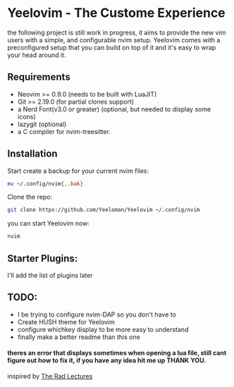 # Yeelovim - The Custome Experience

the following project is still work in progress, it aims to provide the new vim users with a simple, and configurable nvim setup.
Yeelovim comes with a preconfigured setup that you can build on top of it and it's easy to wrap your head around it.

## Requirements

* Neovim >= 0.9.0 (needs to be built with LuaJIT)
* Git >= 2.19.0 (for partial clones support)
* a Nerd Font(v3.0 or greater) (optional, but needed to display some icons)
* lazygit (optional)
* a C compiler for nvim-treesitter. 

## Installation

Start create a backup for your current nvim files:

```bash
mv ~/.config/nvim{,.bak}
```

Clone the repo:

```bash
git clone https://github.com/Yeeloman/Yeelovim ~/.config/nvim
```

you can start Yeelovim now:

```bash
nvim
```

## Starter Plugins:

I'll add the list of plugins later

## TODO:

* I be trying to configure nvim-DAP so you don't have to 
* Create HUSH theme for Yeelovim
* configure whichkey display to be more easy to understand
* finally make a better readme than this one

#### theres an error that displays sometimes when opening a lua file, still cant figure out how to fix it, if you have any idea hit me up THANK YOU.

inspired by [The Rad Lectures](https://www.youtube.com/watch?v=ZjMzBd1Dqz8)
